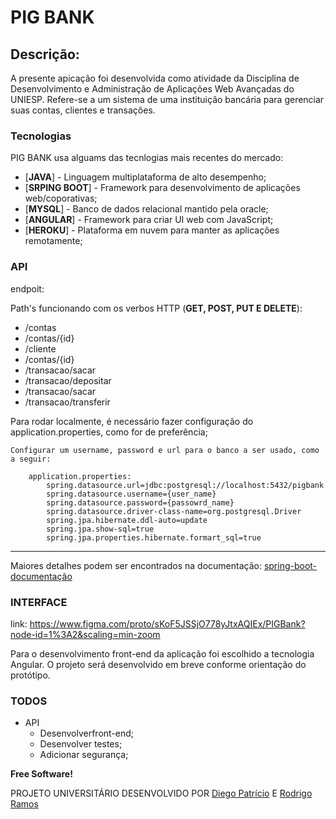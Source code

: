 # PIG BANK

## Descrição:
  A presente apicação foi desenvolvida como atividade da Disciplina de Desenvolvimento e Administração de Aplicações Web Avançadas do UNIESP.
  Refere-se a um sistema de uma instituição bancária para gerenciar suas contas, clientes e transações.</center>

### Tecnologias

PIG BANK usa alguams das tecnlogias mais recentes do mercado:

* [**JAVA**] - Linguagem multiplataforma de alto desempenho;
* [**SRPING BOOT**] - Framework para desenvolvimento de aplicações web/coporativas;
* [**MYSQL**] - Banco de dados relacional mantido pela oracle;
* [**ANGULAR**] - Framework para criar UI web com JavaScript;
* [**HEROKU**] - Plataforma em nuvem para manter as aplicações remotamente;


### API

endpoit: 

Path's funcionando com os verbos HTTP (**GET, POST, PUT E DELETE**):

* /contas
* /contas/{id}
* /cliente
* /contas/{id}
* /transacao/sacar
* /transacao/depositar
* /transacao/sacar
* /transacao/transferir

Para rodar localmente, é necessário fazer configuração do application.properties, como for de preferência;

    Configurar um username, password e url para o banco a ser usado, como a seguir:
    
        application.properties:            
            spring.datasource.url=jdbc:postgresql://localhost:5432/pigbank
            spring.datasource.username={user_name}
            spring.datasource.password={passowrd_name}
            spring.datasource.driver-class-name=org.postgresql.Driver
            spring.jpa.hibernate.ddl-auto=update
            spring.jpa.show-sql=true
            spring.jpa.properties.hibernate.formart_sql=true             
---

Maiores detalhes podem ser encontrados na documentação:
[spring-boot-documentação](https://docs.spring.io/spring-boot/docs/current/reference/html/spring-boot-features.html)        
    

### INTERFACE 

link: https://www.figma.com/proto/sKoF5JSSjO778yJtxAQIEx/PIGBank?node-id=1%3A2&scaling=min-zoom

Para o desenvolvimento front-end da aplicação foi escolhido a tecnologia Angular. O projeto será desenvolvido em breve conforme orientação do protótipo.

### TODOS
* API
    - Desenvolverfront-end;
    - Desenvolver testes;
    - Adicionar segurança;


**Free Software!**

PROJETO UNIVERSITÁRIO DESENVOLVIDO POR [Diego Patrício](https://github.com/diegojpatricio) E [Rodrigo Ramos](https://github.com/)
